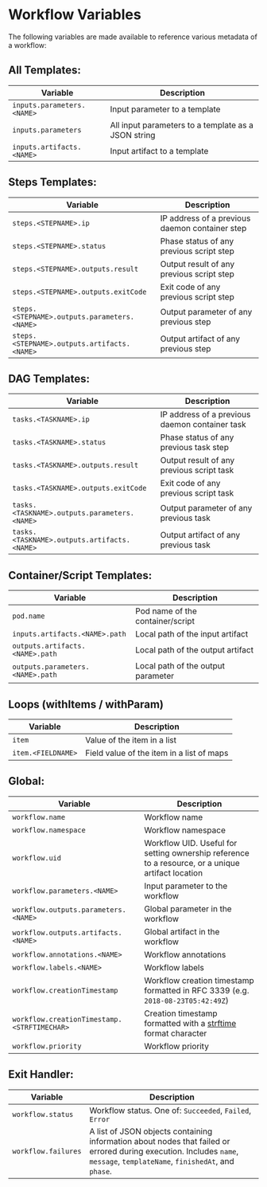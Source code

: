 # Workflow Variables

The following variables are made available to reference various metadata of a workflow:

## All Templates:
| Variable | Description|
|----------|------------|
| `inputs.parameters.<NAME>`| Input parameter to a template |
| `inputs.parameters`| All input parameters to a template as a JSON string |
| `inputs.artifacts.<NAME>` | Input artifact to a template |

## Steps Templates:
| Variable | Description|
|----------|------------|
| `steps.<STEPNAME>.ip` | IP address of a previous daemon container step |
| `steps.<STEPNAME>.status` | Phase status of any previous script step |
| `steps.<STEPNAME>.outputs.result` | Output result of any previous script step |
| `steps.<STEPNAME>.outputs.exitCode` | Exit code of any previous script step |
| `steps.<STEPNAME>.outputs.parameters.<NAME>` | Output parameter of any previous step |
| `steps.<STEPNAME>.outputs.artifacts.<NAME>` | Output artifact of any previous step |

## DAG Templates:
| Variable | Description|
|----------|------------|
| `tasks.<TASKNAME>.ip` | IP address of a previous daemon container task |
| `tasks.<TASKNAME>.status` | Phase status of any previous task step |
| `tasks.<TASKNAME>.outputs.result` | Output result of any previous script task |
| `tasks.<TASKNAME>.outputs.exitCode` | Exit code of any previous script task |
| `tasks.<TASKNAME>.outputs.parameters.<NAME>` | Output parameter of any previous task |
| `tasks.<TASKNAME>.outputs.artifacts.<NAME>` | Output artifact of any previous task |

## Container/Script Templates:
| Variable | Description|
|----------|------------|
| `pod.name` | Pod name of the container/script |
| `inputs.artifacts.<NAME>.path` | Local path of the input artifact |
| `outputs.artifacts.<NAME>.path` | Local path of the output artifact |
| `outputs.parameters.<NAME>.path` | Local path of the output parameter |

## Loops (withItems / withParam)
| Variable | Description|
|----------|------------|
| `item` | Value of the item in a list |
| `item.<FIELDNAME>` | Field value of the item in a list of maps |

## Global:
| Variable | Description|
|----------|------------|
| `workflow.name` | Workflow name |
| `workflow.namespace` | Workflow namespace |
| `workflow.uid` | Workflow UID. Useful for setting ownership reference to a resource, or a unique artifact location |
| `workflow.parameters.<NAME>` | Input parameter to the workflow |
| `workflow.outputs.parameters.<NAME>` | Global parameter in the workflow |
| `workflow.outputs.artifacts.<NAME>` | Global artifact in the workflow |
| `workflow.annotations.<NAME>` | Workflow annotations |
| `workflow.labels.<NAME>` | Workflow labels |
| `workflow.creationTimestamp` | Workflow creation timestamp formatted in RFC 3339  (e.g. `2018-08-23T05:42:49Z`) |
| `workflow.creationTimestamp.<STRFTIMECHAR>` | Creation timestamp formatted with a [strftime](http://strftime.org) format character |
| `workflow.priority` | Workflow priority |

## Exit Handler:
| Variable | Description|
|----------|------------|
| `workflow.status` | Workflow status. One of: `Succeeded`, `Failed`, `Error` |
| `workflow.failures` | A list of JSON objects containing information about nodes that failed or errored during execution. Includes `name`, `message`, `templateName`, `finishedAt`, and `phase`. |
